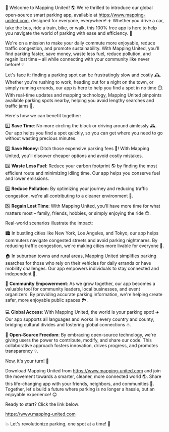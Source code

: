 🚀 Welcome to Mapping United! 🌎 We're thrilled to introduce our global open-source smart parking app, available at https://www.mapping-united.com, designed for everyone, everywhere! ✈️ Whether you drive a car, take the bus, ride a train, bike, or walk, this 100% free app is here to help you navigate the world of parking with ease and efficiency. 🚗

We're on a mission to make your daily commute more enjoyable, reduce traffic congestion, and promote sustainability. With Mapping United, you'll find parking faster, save money, waste less fuel, reduce pollution, and regain lost time – all while connecting with your community like never before! 💡

Let's face it: finding a parking spot can be frustratingly slow and costly 🕰️. Whether you're rushing to work, heading out for a night on the town, or simply running errands, our app is here to help you find a spot in no time ⏱️. With real-time updates and mapping technology, Mapping United pinpoints available parking spots nearby, helping you avoid lengthy searches and traffic jams 🚗.

Here's how we can benefit together:

1️⃣ **Save Time**: No more circling the block or driving around aimlessly 🕰️. Our app helps you find a spot quickly, so you can get where you need to go without wasting precious minutes.

2️⃣ **Save Money**: Ditch those expensive parking fees 💸! With Mapping United, you'll discover cheaper options and avoid costly mistakes.

3️⃣ **Waste Less Fuel**: Reduce your carbon footprint 🌎 by finding the most efficient route and minimizing idling time. Our app helps you conserve fuel and lower emissions.

4️⃣ **Reduce Pollution**: By optimizing your journey and reducing traffic congestion, we're all contributing to a cleaner environment 🌟.

5️⃣ **Regain Lost Time**: With Mapping United, you'll have more time for what matters most – family, friends, hobbies, or simply enjoying the ride 😊.

Real-world scenarios illustrate the impact:

🏙️ In bustling cities like New York, Los Angeles, and Tokyo, our app helps commuters navigate congested streets and avoid parking nightmares. By reducing traffic congestion, we're making cities more livable for everyone 🌆.

🏠 In suburban towns and rural areas, Mapping United simplifies parking searches for those who rely on their vehicles for daily errands or have mobility challenges. Our app empowers individuals to stay connected and independent 💪.

👥 **Community Empowerment**: As we grow together, our app becomes a valuable tool for community leaders, local businesses, and event organizers. By providing accurate parking information, we're helping create safer, more enjoyable public spaces 🏞️.

💻 **Global Access**: With Mapping United, the world is your parking spot! ✈️ Our app supports all languages and works in every country and county, bridging cultural divides and fostering global connections 🔥.

🎉 **Open-Source Freedom**: By embracing open-source technology, we're giving users the power to contribute, modify, and share our code. This collaborative approach fosters innovation, drives progress, and promotes transparency 💡.

Now, it's your turn! 🎉

Download Mapping United from https://www.mapping-united.com and join the movement towards a smarter, cleaner, more connected world 🌎. Share this life-changing app with your friends, neighbors, and communities 👥. Together, let's build a future where parking is no longer a hassle, but an enjoyable experience! 😊

Ready to start? Click the link below:

https://www.mapping-united.com

💥 Let's revolutionize parking, one spot at a time! 💪